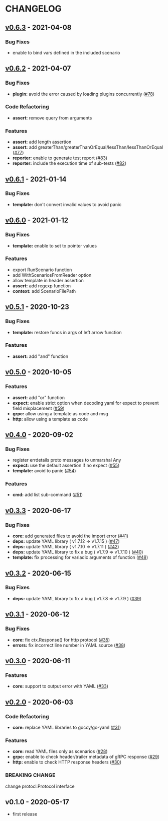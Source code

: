# CHANGELOG

<a name="v0.6.3"></a>
## [v0.6.3] - 2021-04-08
### Bug Fixes
- enable to bind vars defined in the included scenario

<a name="v0.6.2"></a>
## [v0.6.2] - 2021-04-07
### Bug Fixes
- **plugin:** avoid the error caused by loading plugins concurrently ([#78](https://github.com/zoncoen/scenarigo/issues/78))

### Code Refactoring
- **assert:** remove query from arguments

### Features
- **assert:** add length assertion
- **assert:** add greaterThan/greaterThanOrEqual/lessThan/lessThanOrEqual ([#77](https://github.com/zoncoen/scenarigo/issues/77))
- **reporter:** enable to generate test report ([#83](https://github.com/zoncoen/scenarigo/issues/83))
- **reporter:** include the execution time of sub-tests ([#82](https://github.com/zoncoen/scenarigo/issues/82))

<a name="v0.6.1"></a>
## [v0.6.1] - 2021-01-14
### Bug Fixes
- **template:** don't convert invalid values to avoid panic

<a name="v0.6.0"></a>
## [v0.6.0] - 2021-01-12
### Bug Fixes
- **template:** enable to set to pointer values

### Features
- export RunScenario function
- add WithScenariosFromReader option
- allow template in header assertion
- **assert:** add regexp function
- **context:** add ScenarioFilePath

<a name="v0.5.1"></a>
## [v0.5.1] - 2020-10-23
### Bug Fixes
- **template:** restore funcs in args of left arrow function

### Features
- **assert:** add "and" function

<a name="v0.5.0"></a>
## [v0.5.0] - 2020-10-05
### Features
- **assert:** add "or" function
- **expect:** enable strict option when decoding yaml for expect to prevent field misplacement ([#59](https://github.com/zoncoen/scenarigo/issues/59))
- **grpc:** allow using a template as code and msg
- **http:** allow using a template as code

<a name="v0.4.0"></a>
## [v0.4.0] - 2020-09-02
### Bug Fixes
- register errdetails proto messages to unmarshal Any
- **expect:** use the default assertion if no expect ([#55](https://github.com/zoncoen/scenarigo/issues/55))
- **template:** avoid to panic ([#54](https://github.com/zoncoen/scenarigo/issues/54))

### Features
- **cmd:** add list sub-command ([#51](https://github.com/zoncoen/scenarigo/issues/51))

<a name="v0.3.3"></a>
## [v0.3.3] - 2020-06-17
### Bug Fixes
- **core:** add generated files to avoid the import error ([#41](https://github.com/zoncoen/scenarigo/issues/41))
- **deps:** update YAML library ( v1.7.12 => v1.7.15 ) ([#47](https://github.com/zoncoen/scenarigo/issues/47))
- **deps:** update YAML library ( v1.7.10 => v1.7.11 ) ([#42](https://github.com/zoncoen/scenarigo/issues/42))
- **deps:** update YAML library to fix a bug ( v1.7.9 => v1.7.10 ) ([#40](https://github.com/zoncoen/scenarigo/issues/40))
- **template:** fix processing for variadic arguments of function ([#48](https://github.com/zoncoen/scenarigo/issues/48))

<a name="v0.3.2"></a>
## [v0.3.2] - 2020-06-15
### Bug Fixes
- **deps:** update YAML library to fix a bug ( v1.7.8 => v1.7.9 ) ([#39](https://github.com/zoncoen/scenarigo/issues/39))

<a name="v0.3.1"></a>
## [v0.3.1] - 2020-06-12
### Bug Fixes
- **core:** fix ctx.Response() for http protocol ([#35](https://github.com/zoncoen/scenarigo/issues/35))
- **errors:** fix incorrect line number in YAML source ([#38](https://github.com/zoncoen/scenarigo/issues/38))

<a name="v0.3.0"></a>
## [v0.3.0] - 2020-06-11
### Features
- **core:** support to output error with YAML ([#33](https://github.com/zoncoen/scenarigo/issues/33))

<a name="v0.2.0"></a>
## [v0.2.0] - 2020-06-03
### Code Refactoring
- **core:** replace YAML libraries to goccy/go-yaml ([#31](https://github.com/zoncoen/scenarigo/issues/31))

### Features
- **core:** read YAML files only as scenarios ([#28](https://github.com/zoncoen/scenarigo/issues/28))
- **grpc:** enable to check header/trailer metadata of gRPC response ([#29](https://github.com/zoncoen/scenarigo/issues/29))
- **http:** enable to check HTTP response headers ([#30](https://github.com/zoncoen/scenarigo/issues/30))

### BREAKING CHANGE

change protocl.Protocol interface

<a name="v0.1.0"></a>
## v0.1.0 - 2020-05-17
- first release


[v0.6.3]: https://github.com/zoncoen/scenarigo/compare/v0.6.2...v0.6.3
[v0.6.2]: https://github.com/zoncoen/scenarigo/compare/v0.6.1...v0.6.2
[v0.6.1]: https://github.com/zoncoen/scenarigo/compare/v0.6.0...v0.6.1
[v0.6.0]: https://github.com/zoncoen/scenarigo/compare/v0.5.1...v0.6.0
[v0.5.1]: https://github.com/zoncoen/scenarigo/compare/v0.5.0...v0.5.1
[v0.5.0]: https://github.com/zoncoen/scenarigo/compare/v0.4.0...v0.5.0
[v0.4.0]: https://github.com/zoncoen/scenarigo/compare/v0.3.3...v0.4.0
[v0.3.3]: https://github.com/zoncoen/scenarigo/compare/v0.3.2...v0.3.3
[v0.3.2]: https://github.com/zoncoen/scenarigo/compare/v0.3.1...v0.3.2
[v0.3.1]: https://github.com/zoncoen/scenarigo/compare/v0.3.0...v0.3.1
[v0.3.0]: https://github.com/zoncoen/scenarigo/compare/v0.2.0...v0.3.0
[v0.2.0]: https://github.com/zoncoen/scenarigo/compare/v0.1.0...v0.2.0
